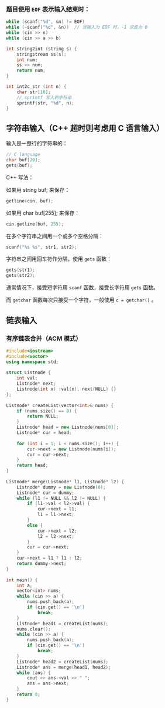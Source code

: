 ### 题目使用 `EOF` 表示输入结束时：
```c
while (scanf("%d", &n) != EOF)
while (~scanf("%d", &n))  // 当输入为 EOF 时，-1 求反为 0
while (cin >> n)
while (cin >> a >> b)

```

```cpp
int string2int (string s) {
    stringstream ss(s);
    int num;
    ss >> num;
    return num;
}
```

```c
int int2c_str (int n) {
    char str[10];
    // sprintf 写入到字符串
    sprintf(str, "%d", n);
}
```

## 字符串输入（C++ 超时则考虑用 C 语言输入）

输入是一整行的字符串的：
```c
// C language
char buf[20];
gets(buf);
```
C++ 写法：

如果用 string buf; 来保存：
```cpp
getline(cin, buf);
```
如果用 char buf[255]; 来保存：
```cpp
cin.getline(buf, 255);
```
在多个字符串之间用一个或多个空格分隔：
```c
scanf("%s %s", str1, str2);
```
字符串之间用回车符作分隔，使用 `gets` 函数：
```c
gets(str1);
gets(str2);
```
通常情况下，接受短字符用 `scanf` 函数，接受长字符用 `gets` 函数。

而 `getchar` 函数每次只接受一个字符，一般使用 `c = getchar()` 。

## 链表输入
### 有序链表合并（ACM 模式）
```cpp
#include<iostream>
#include<vector>
using namespace std;
 
struct Listnode {
	int val;
	Listnode* next;
	Listnode(int x) :val(x), next(NULL) {}
};
 
Listnode* createList(vector<int>& nums) {
	if (nums.size() == 0) {
		return NULL;
	}
	Listnode* head = new Listnode(nums[0]);
	Listnode* cur = head;
 
	for (int i = 1; i < nums.size(); i++) {
		cur->next = new Listnode(nums[i]);
		cur = cur->next;
	}
	return head;
}
 
Listnode* merge(Listnode* l1, Listnode* l2) {
	Listnode* dummy = new Listnode(0);
	Listnode* cur = dummy;
	while (l1 != NULL && l2 != NULL) {
		if (l1->val < l2->val) {
			cur->next = l1;
			l1 = l1->next;
		}
		else {
			cur->next = l2;
			l2 = l2->next;
		}
		cur = cur->next;
	}
	cur->next = l1 ? l1 : l2;
	return dummy->next;
}
 
int main() {
	int a;
	vector<int> nums;
	while (cin >> a) {
		nums.push_back(a);
		if (cin.get() == '\n')
			break;
	}
	Listnode* head1 = createList(nums);
	nums.clear();
	while (cin >> a) {
		nums.push_back(a);
		if (cin.get() == '\n')
			break;
	}
	Listnode* head2 = createList(nums);
	Listnode* ans = merge(head1, head2);
	while (ans) {
		cout << ans->val << " ";
		ans = ans->next;
	}
	return 0;
}
```